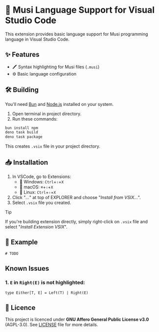 # 👄 Musi Language Support for Visual Studio Code

This extension provides basic language support for Musi programming language
in Visual Studio Code.

## ✨ Features

- 🖍️ Syntax highlighting for Musi files (`.musi`)
- ⚙️ Basic language configuration

## 🛠️ Building

You'll need [Bun](https://bun.sh) and [Node.js](https://www.npmjs.com/)
installed on your system.

1. Open terminal in project directory.
2. Run these commands:

```sh
bun install npm
deno task build
deno task package
```

This creates `.vsix` file in your project directory.

## 📥 Installation

1. In VSCode, go to Extensions:
   - 🔲 Windows: `Ctrl`+`⇧`+`X`
   - 🍎 macOS: `⌘`+`⇧`+`X`
   - 🐧 Linux: `Ctrl`+`⇧`+`X`
2. Click "_..._" at top of EXPLORER and choose "_Install from VSIX..._".
3. Select `.vsix` file you created.

> [!TIP]
> If you're building extension directly, simply right-click on `.vsix` file and select "_Install Extension VSIX_".

## 📝 Example

```musi
# TODO
```

## Known Issues

### 1. `E` in `Right(E)` is not highlighted:

```musi
type Either[T, E] = Left(T) | Right(E)
```

## 📜 Licence

This project is licenced under **GNU Affero General Public License v3.0**
(AGPL-3.0). See [LICENSE](LICENSE) file for more details.

